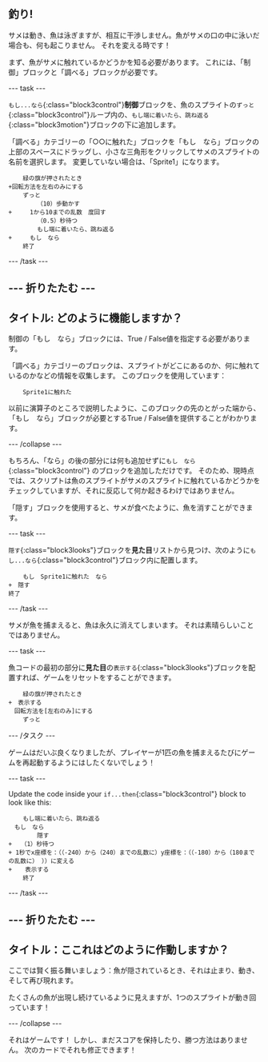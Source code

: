 ## 釣り!

サメは動き、魚は泳ぎますが、相互に干渉しません。魚がサメの口の中に泳いだ場合も、何も起こりません。 それを変える時です！

まず、魚がサメに触れているかどうかを知る必要があります。 これには、「制御」ブロックと「調べる」ブロックが必要です。

\--- task \---

`もし...なら`{:class="block3control"}**制御**ブロックを、魚のスプライトの`ずっと`{:class="block3control"}ループ内の、`もし端に着いたら、跳ね返る`{:class="block3motion"}ブロックの下に追加します。

「調べる」カテゴリーの「○○に触れた」ブロックを「もし　なら」ブロックの上部のスペースにドラッグし、小さな三角形をクリックしてサメのスプライトの名前を選択します。 変更していない場合は、「Sprite1」になります。

```blocks3
    緑の旗が押されたとき
+回転方法を左右のみにする
    ずっと
        （10）歩動かす
+　　　1から10までの乱数　度回す　
        （0.5）秒待つ
        もし端に着いたら、跳ね返る
+　　　もし　なら
    終了
```

\--- /task \---

## \--- 折りたたむ \---

## タイトル: どのように機能しますか？

制御の「もし　なら」ブロックには、True / False値を指定する必要があります。

「調べる」カテゴリーのブロックは、スプライトがどこにあるのか、何に触れているのかなどの情報を収集します。 このブロックを使用しています：

```blocks3
    Sprite1に触れた
```

以前に演算子のところで説明したように、このブロックの先のとがった端から、「もし　なら」ブロックが必要とするTrue / False値を提供することがわかります。

\--- /collapse \---

もちろん、「なら」の後の部分には何も追加せずに`もし　なら`{:class="block3control"} のブロックを追加しただけです。 そのため、現時点では、スクリプトは魚のスプライトがサメのスプライトに触れているかどうかをチェックしていますが、それに反応して何か起きるわけではありません。

「隠す」ブロックを使用すると、サメ​​が食べたように、魚を消すことができます。

\--- task \---

`隠す`{:class="block3looks"}ブロックを**見た目**リストから見つけ、次のように`もし...なら`{:class="block3control"}ブロック内に配置します。

```blocks3
    もし　Sprite1に触れた　なら
+　隠す
終了
```

\--- /task \---

サメが魚を捕まえると、魚は永久に消えてしまいます。 それは素晴らしいことではありません。

\--- task \---

魚コードの最初の部分に**見た目**の`表示する`{:class="block3looks"}ブロックを配置すれば、ゲームをリセットをすることができます。

```blocks3
    緑の旗が押されたとき
+　表示する
　回転方法を[左右のみ]にする
    ずっと
```

\--- /タスク \---

ゲームはだいぶ良くなりましたが、プレイヤーが1匹の魚を捕まえるたびにゲームを再起動するようにはしたくないでしょう！

\--- task \---

Update the code inside your `if...then`{:class="block3control"} block to look like this:

```blocks3
    もし端に着いたら、跳ね返る
　もし　なら
        隠す
+　　（1）秒待つ
+ 1秒でx座標を：（（-240）から（240）までの乱数に）y座標を：（（-180）から（180までの乱数に） ））に変える
+　  表示する
    終了
```

\--- /task \---

## \--- 折りたたむ \---

## タイトル：ここれはどのように作動しますか？

ここでは賢く振る舞いましょう：魚が隠されているとき、それは止まり、動き、そして再び現れます。

たくさんの魚が出現し続けているように見えますが、1つのスプライトが動き回っています！

\--- /collapse \---

それはゲームです！ しかし、まだスコアを保持したり、勝つ方法はありません。 次のカードでそれも修正できます！